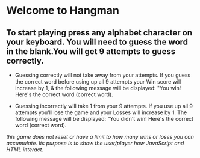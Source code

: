 # Welcome to Hangman

## To start playing press any alphabet character on your keyboard. You will need to guess the word in the blank.You will get 9 attempts to guess correctly. 

* Guessing correctly will not take away from your attempts. If you guess the correct word before using up all 9 attempts your Win score will increase by 1, & the following message will be displayed: "You win! Here's the correct word (correct word).   

* Guessing incorrectly will take 1 from your 9 attempts. If you use up all 9 attempts you'll lose the game and your Losses will increase by 1. The following  message will be displayed: "You didn't win! Here's the correct word (correct word).

_this game does not reset or have a limit to how many wins or loses you can accumulate. Its purpose is to show the user/player how JavaScript and HTML interact._


 




